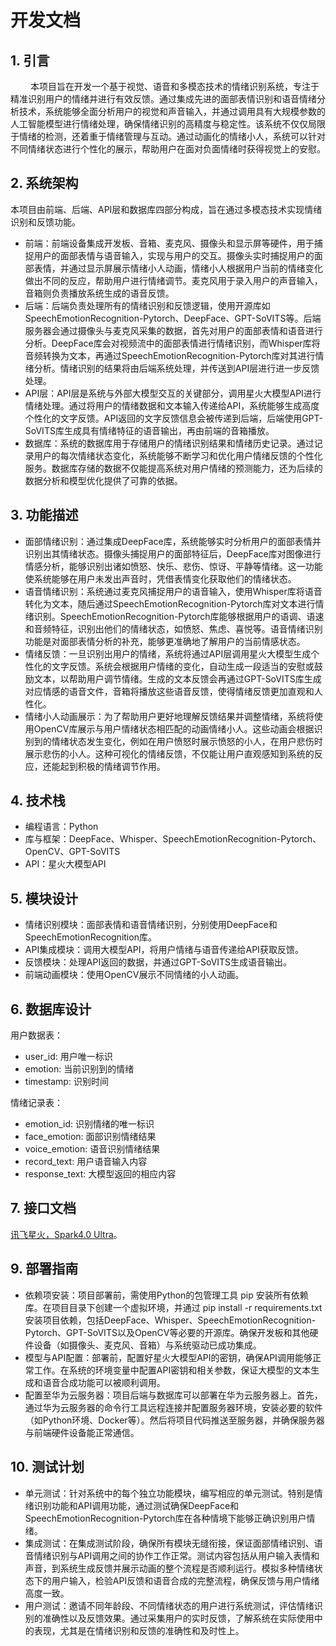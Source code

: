 # 开发文档

## 1. 引言
&emsp; &emsp;本项目旨在开发一个基于视觉、语音和多模态技术的情绪识别系统，专注于精准识别用户的情绪并进行有效反馈。通过集成先进的面部表情识别和语音情绪分析技术，系统能够全面分析用户的视觉和声音输入，并通过调用具有大规模参数的人工智能模型进行情绪处理，确保情绪识别的高精度与稳定性。该系统不仅仅局限于情绪的检测，还着重于情绪管理与互动。通过动画化的情绪小人，系统可以针对不同情绪状态进行个性化的展示，帮助用户在面对负面情绪时获得视觉上的安慰。

## 2. 系统架构
本项目由前端、后端、API层和数据库四部分构成，旨在通过多模态技术实现情绪识别和反馈功能。
- 前端：前端设备集成开发板、音箱、麦克风、摄像头和显示屏等硬件，用于捕捉用户的面部表情与语音输入，实现与用户的交互。摄像头实时捕捉用户的面部表情，并通过显示屏展示情绪小人动画，情绪小人根据用户当前的情绪变化做出不同的反应，帮助用户进行情绪调节。麦克风用于录入用户的声音输入，音箱则负责播放系统生成的语音反馈。
- 后端：后端负责处理所有的情绪识别和反馈逻辑，使用开源库如SpeechEmotionRecognition-Pytorch、DeepFace、GPT-SoVITS等。后端服务器会通过摄像头与麦克风采集的数据，首先对用户的面部表情和语音进行分析。DeepFace库会对视频流中的面部表情进行情绪识别，而Whisper库将音频转换为文本，再通过SpeechEmotionRecognition-Pytorch库对其进行情绪分析。情绪识别的结果将由后端系统处理，并传送到API层进行进一步反馈处理。
- API层：API层是系统与外部大模型交互的关键部分，调用星火大模型API进行情绪处理。通过将用户的情绪数据和文本输入传递给API，系统能够生成高度个性化的文字反馈。API返回的文字反馈信息会被传递到后端，后端使用GPT-SoVITS库生成具有情绪特征的语音输出，再由前端的音箱播放。
- 数据库：系统的数据库用于存储用户的情绪识别结果和情绪历史记录。通过记录用户的每次情绪状态变化，系统能够不断学习和优化用户情绪反馈的个性化服务。数据库存储的数据不仅能提高系统对用户情绪的预测能力，还为后续的数据分析和模型优化提供了可靠的依据。


## 3. 功能描述
- 面部情绪识别：通过集成DeepFace库，系统能够实时分析用户的面部表情并识别出其情绪状态。摄像头捕捉用户的面部特征后，DeepFace库对图像进行情感分析，能够识别出诸如愤怒、快乐、悲伤、惊讶、平静等情绪。这一功能使系统能够在用户未发出声音时，凭借表情变化获取他们的情绪状态。
- 语音情绪识别：系统通过麦克风捕捉用户的语音输入，使用Whisper库将语音转化为文本，随后通过SpeechEmotionRecognition-Pytorch库对文本进行情绪识别。SpeechEmotionRecognition-Pytorch库能够根据用户的语调、语速和音频特征，识别出他们的情绪状态，如愤怒、焦虑、喜悦等。语音情绪识别功能是对面部表情分析的补充，能够更准确地了解用户的当前情感状态。
- 情绪反馈：一旦识别出用户的情绪，系统将通过API层调用星火大模型生成个性化的文字反馈。系统会根据用户情绪的变化，自动生成一段适当的安慰或鼓励文本，以帮助用户调节情绪。生成的文本反馈会再通过GPT-SoVITS库生成对应情感的语音文件，音箱将播放这些语音反馈，使得情绪反馈更加直观和人性化。
- 情绪小人动画展示：为了帮助用户更好地理解反馈结果并调整情绪，系统将使用OpenCV库展示与用户情绪状态相匹配的动画情绪小人。这些动画会根据识别到的情绪状态发生变化，例如在用户愤怒时展示愤怒的小人，在用户悲伤时展示悲伤的小人。这种可视化的情绪反馈，不仅能让用户直观感知到系统的反应，还能起到积极的情绪调节作用。

## 4. 技术栈
- 编程语言：Python
- 库与框架：DeepFace、Whisper、SpeechEmotionRecognition-Pytorch、OpenCV、GPT-SoVITS
- API：星火大模型API

## 5. 模块设计
- 情绪识别模块：面部表情和语音情绪识别，分别使用DeepFace和SpeechEmotionRecognition库。
- API集成模块：调用大模型API，将用户情绪与语音传递给API获取反馈。
- 反馈模块：处理API返回的数据，并通过GPT-SoVITS生成语音输出。
- 前端动画模块：使用OpenCV展示不同情绪的小人动画。

## 6. 数据库设计
用户数据表：
- user_id: 用户唯一标识
- emotion: 当前识别到的情绪
- timestamp: 识别时间

情绪记录表：
- emotion_id: 识别情绪的唯一标识
- face_emotion: 面部识别情绪结果
- voice_emotion: 语音识别情绪结果
- record_text: 用户语音输入内容
- response_text: 大模型返回的相应内容

## 7. 接口文档
[讯飞星火，Spark4.0 Ultra](https://www.xfyun.cn/doc/spark/HTTP%E8%B0%83%E7%94%A8%E6%96%87%E6%A1%A3.html)。

## 9. 部署指南
- 依赖项安装：项目部署前，需使用Python的包管理工具 pip 安装所有依赖库。在项目目录下创建一个虚拟环境，并通过 pip install -r requirements.txt 安装项目依赖，包括DeepFace、Whisper、SpeechEmotionRecognition-Pytorch、GPT-SoVITS以及OpenCV等必要的开源库。确保开发板和其他硬件设备（如摄像头、麦克风、音箱）与系统驱动已成功集成。
- 模型与API配置：部署前，配置好星火大模型API的密钥，确保API调用能够正常工作。在系统的环境变量中配置API密钥和相关参数，保证大模型的文本生成和语音合成功能可以被顺利调用。
- 配置至华为云服务器：项目后端与数据库可以部署在华为云服务器上。首先，通过华为云服务器的命令行工具远程连接并配置服务器环境，安装必要的软件（如Python环境、Docker等）。然后将项目代码推送至服务器，并确保服务器与前端硬件设备能正常通信。

## 10. 测试计划
- 单元测试：针对系统中的每个独立功能模块，编写相应的单元测试。特别是情绪识别功能和API调用功能，通过测试确保DeepFace和SpeechEmotionRecognition-Pytorch库在各种情境下能够正确识别用户情绪。
- 集成测试：在集成测试阶段，确保所有模块无缝衔接，保证面部情绪识别、语音情绪识别与API调用之间的协作工作正常。测试内容包括从用户输入表情和声音，到系统生成反馈并展示动画的整个流程是否顺利运行。模拟多种情绪状态下的用户输入，检验API反馈和语音合成的完整流程，确保反馈与用户情绪高度一致。
- 用户测试：邀请不同年龄段、不同情绪状态的用户进行系统测试，评估情绪识别的准确性以及反馈效果。通过采集用户的实时反馈，了解系统在实际使用中的表现，尤其是在情绪识别和反馈的准确性和及时性上。
